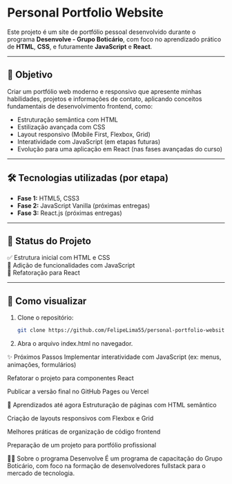 # Personal Portfolio Website

Este projeto é um site de portfólio pessoal desenvolvido durante o programa **Desenvolve - Grupo Boticário**, com foco no aprendizado prático de **HTML**, **CSS**, e futuramente **JavaScript** e **React**.

---

## 📌 Objetivo

Criar um portfólio web moderno e responsivo que apresente minhas habilidades, projetos e informações de contato, aplicando conceitos fundamentais de desenvolvimento frontend, como:

- Estruturação semântica com HTML
- Estilização avançada com CSS
- Layout responsivo (Mobile First, Flexbox, Grid)
- Interatividade com JavaScript (em etapas futuras)
- Evolução para uma aplicação em React (nas fases avançadas do curso)

---

## 🛠️ Tecnologias utilizadas (por etapa)

- **Fase 1:** HTML5, CSS3
- **Fase 2:** JavaScript Vanilla (próximas entregas)
- **Fase 3:** React.js (próximas entregas)

---

## 📅 Status do Projeto

✅ Estrutura inicial com HTML e CSS  
🔲 Adição de funcionalidades com JavaScript  
🔲 Refatoração para React  

---

## 🚀 Como visualizar

1. Clone o repositório:
   ```bash
   git clone https://github.com/FelipeLima55/personal-portfolio-website.git
2. Abra o arquivo index.html no navegador.

✨ Próximos Passos
Implementar interatividade com JavaScript (ex: menus, animações, formulários)

Refatorar o projeto para componentes React

Publicar a versão final no GitHub Pages ou Vercel

📖 Aprendizados até agora
Estruturação de páginas com HTML semântico

Criação de layouts responsivos com Flexbox e Grid

Melhores práticas de organização de código frontend

Preparação de um projeto para portfólio profissional

👨‍💻 Sobre o programa Desenvolve
É um programa de capacitação do Grupo Boticário, com foco na formação de desenvolvedores fullstack para o mercado de tecnologia.
